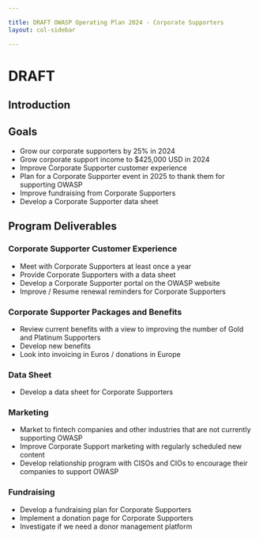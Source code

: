 ```yaml
---

title: DRAFT OWASP Operating Plan 2024 - Corporate Supporters
layout: col-sidebar

---
```


# DRAFT

## Introduction

## Goals

- Grow our corporate supporters by 25% in 2024
- Grow corporate support income to $425,000 USD in 2024
- Improve Corporate Supporter customer experience
- Plan for a Corporate Supporter event in 2025 to thank them for supporting OWASP
- Improve fundraising from Corporate Supporters
- Develop a Corporate Supporter data sheet

## Program Deliverables

### Corporate Supporter Customer Experience

- Meet with Corporate Supporters at least once a year
- Provide Corporate Supporters with a data sheet
- Develop a Corporate Supporter portal on the OWASP website
- Improve / Resume renewal reminders for Corporate Supporters

### Corporate Supporter Packages and Benefits

- Review current benefits with a view to improving the number of Gold and Platinum Supporters
- Develop new benefits
- Look into invoicing in Euros / donations in Europe

### Data Sheet

- Develop a data sheet for Corporate Supporters

### Marketing

- Market to fintech companies and other industries that are not currently supporting OWASP
- Improve Corporate Support marketing with regularly scheduled new content
- Develop relationship program with CISOs and CIOs to encourage their companies to support OWASP

### Fundraising

- Develop a fundraising plan for Corporate Supporters
- Implement a donation page for Corporate Supporters
- Investigate if we need a donor management platform
